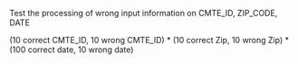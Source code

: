 Test the processing of wrong input information on CMTE_ID, ZIP_CODE, DATE

(10 correct CMTE_ID, 10 wrong CMTE_ID) * (10 correct Zip, 10 wrong Zip) * (100 correct date, 10 wrong date)
 
